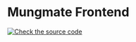 # Mungmate Frontend
[![Check the source code](https://github.com/mungmate/mungmate-frontend/actions/workflows/main.yml/badge.svg)](https://github.com/mungmate/mungmate-frontend/actions/workflows/main.yml)
